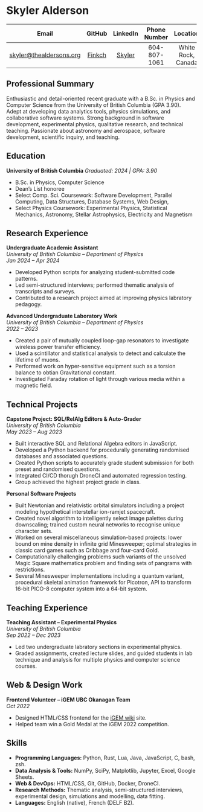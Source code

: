 # Skyler Alderson

| Email                                                     | GitHub                              | LinkedIn                                                         | Phone Number       | Location
|:---------------------------:                              | :----------:                        | :------------:                                                   | :----------------: | :------------------:
| [skyler@thealdersons.org](mailto:skyler@thealdersons.org) | [Finkch](https://github.com/Finkch) | [Skyler](https://www.linkedin.com/in/skyler-alderson-b91a2a30b/) | 604-807-1061       | White Rock, Canada


## Professional Summary

Enthusiastic and detail-oriented recent graduate with a B.Sc. in Physics and Computer Science from the University of British Columbia (GPA 3.90). Adept at developing data analytics tools, physics simulations, and collaborative software systems. Strong background in software development, experimental physics, qualitative research, and technical teaching. Passionate about astronomy and aerospace, software development, scientific inquiry, and teaching.


## Education

**University of British Columbia**
*Graduated: 2024 | GPA: 3.90*

* B.Sc. in Physics, Computer Science
* Dean’s List honoree
* Select Comp. Sci. Coursework: Software Development, Parallel Computing, Data Structures, Database Systems, Web Design, 
* Select Physics Coursework: Experimental Physics, Statistical Mechanics, Astronomy, Stellar Astrophysics, Electricity and Magnetism  


## Research Experience

**Undergraduate Academic Assistant**  
*University of British Columbia – Department of Physics*  
*Jan 2024 – Apr 2024*

* Developed Python scripts for analyzing student-submitted code patterns.
* Led semi-structured interviews; performed thematic analysis of transcripts and surveys.
* Contributed to a research project aimed at improving physics labratory pedagogy.  


**Advanced Undergraduate Laboratory Work**  
*University of British Columbia – Department of Physics*  
*2022 – 2023*

* Created a pair of mutually coupled loop-gap resonators to investigate wireless power transfer efficiency.
* Used a scintillator and statistical analysis to detect and calculate the lifetime of muons.
* Performed work on hyper-sensitive equipment such as a torsion balance to obtian Gravitational constant.
* Investigated Faraday rotation of light through various media within a magnetic field.  

## Technical Projects

**Capstone Project: SQL/RelAlg Editors & Auto-Grader**  
*University of British Columbia*  
*May 2023 – Aug 2023*

* Built interactive SQL and Relational Algebra editors in JavaScript.
* Developed a Python backend for procedurally generating randomised databases and associated questions.
* Created Python scripts to accurately grade student submission for both preset and randomised questions.
* Integrated CI/CD thorugh DroneCI and automated regression testing.
* Group achieved the highest project grade in class.  


**Personal Software Projects**

* Built Newtonian and relativistic orbital simulators including a project modeling hypothetical interstellar ion-ramjet spacecraft.
* Created novel algorithm to intelligently select image palettes during downscaling; trained custom neural networks to recognise unique character sets.
* Worked on several miscellaneous simulation-based projects: lower bound on mine density in infinite grid Minesweeper; optimal strategies in classic card games such as Cribbage and four-card Gold.
* Computationally challenging problems such variants of the unsolved Magic Square mathematics problem and finding sets of pangrams with restrictions.
* Several Minesweeper implementations including a quantum variant, procedural skeletal animation framework for Picotron, API to transform 16-bit PICO-8 computer system into a 64-bit system.  


## Teaching Experience

**Teaching Assistant – Experimental Physics**  
*University of British Columbia*  
*Sep 2022 – Dec 2023*

* Led two undergraduate labratory sections in experimental physics.
* Graded assignments, created lecture slides, and guided students in lab technique and analysis for multiple physics and computer science courses.  


## Web & Design Work

**Frontend Volunteer – iGEM UBC Okanagan Team**  
*Oct 2022*

* Designed HTML/CSS frontend for the [iGEM wiki](https://2022.igem.wiki/ubc-okanagan/) site.
* Helped team win a Gold Medal at the iGEM 2022 competition.  


## Skills

* **Programming Languages:** Python, Rust, Lua, Java, JavaScript, C, bash, zsh.
* **Data Analysis & Tools:** NumPy, SciPy, Matplotlib, Jupyter, Excel, Google Sheets.
* **Web & DevOps:** HTML/CSS, Git, GitHub, Docker, DroneCI.
* **Research Methods:** Thematic analysis, semi-structured interviews, experimental design, simulations and modelling, data fitting.
* **Languages:** English (native), French (DELF B2).
